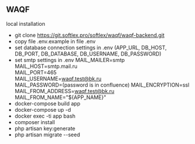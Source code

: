 ## WAQF

local installation
- git clone https://git.softlex.pro/softlex/waqf/waqf-backend.git
- copy file .env.example in file .env
- set database connection settings in .env (APP_URL, DB_HOST, DB_PORT, DB_DATABASE, DB_USERNAME, DB_PASSWORD)
- set smtp settings in .env
  MAIL_MAILER=smtp  
  MAIL_HOST=smtp.mail.ru  
  MAIL_PORT=465  
  MAIL_USERNAME=waqf.test@bk.ru  
  MAIL_PASSWORD=(password is in confluence)
  MAIL_ENCRYPTION=ssl    
  MAIL_FROM_ADDRESS=waqf.test@bk.ru  
  MAIL_FROM_NAME="${APP_NAME}"
- docker-compose build app
- docker-compose up -d
- docker exec -ti app bash
- composer install
- php artisan key:generate
- php artisan migrate --seed
